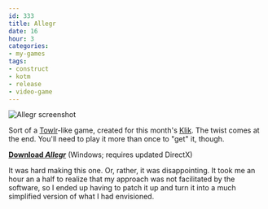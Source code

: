```yaml
---
id: 333
title: Allegr
date: 16
hour: 3
categories:
- my-games
tags:
- construct
- kotm
- release
- video-game
---
```


![Allegr screenshot](http://blog.agj.cl/wp-content/uploads/2009/08/allegrscreen.png "Allegr screenshot")

Sort of a [Towlr](http://www.towlr.com/)-like game, created for this month's [Klik](http://blog.agj.cl/tag/kotm/). The twist comes at the end. You'll need to play it more than once to "get" it, though.

[**Download _Allegr_**](http://www.agj.cl/files/games/allegr.zip) (Windows; requires updated DirectX)

It was hard making this one. Or, rather, it was disappointing. It took me an hour an a half to realize that my approach was not facilitated by the software, so I ended up having to patch it up and turn it into a much simplified version of what I had envisioned.
